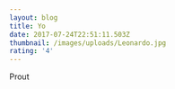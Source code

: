 ```yaml
---
layout: blog
title: Yo
date: 2017-07-24T22:51:11.503Z
thumbnail: /images/uploads/Leonardo.jpg
rating: '4'
---
```

Prout

